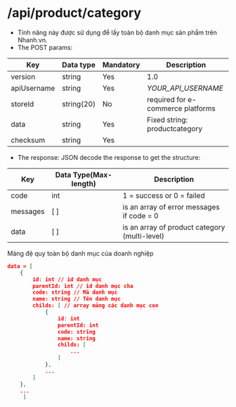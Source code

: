 # /api/product/category

- Tính năng này được sử dụng để lấy toàn bộ danh mục sản phẩm trên Nhanh.vn.
- The POST params:


Key | Data type | Mandatory | Description
---------- | ----------- | ---------- | -----------
version | string | Yes | 1.0
apiUsername | string | Yes | _YOUR_API_USERNAME_
storeId | string(20) | No | required for e-commerce platforms
data | string | Yes | Fixed string: productcategory
checksum |  string | Yes | <p></p>

- The response: JSON decode the response to get the structure:

Key | Data Type(Max-length) | Description
-------- | -------------- | -----------
code | int | 1 = success or 0 = failed
messages | [ ] | is an array of error messages if code = 0
data | [ ] | is an array of product category (multi-level)

Mảng đệ quy toàn bộ danh mục của doanh nghiệp
```json
data = [
	{
		id: int // id danh mục
		parentId: int // id danh mục cha
		code: string // Mã danh mục
		name: string // Tên danh mục
		childs: [ // array mảng các danh mục con
			{
				id: int
				parentId: int
				code: string
				name: string
				childs: [
					...
				]
			},
			... 
		]
	},
	...
     ]
```



